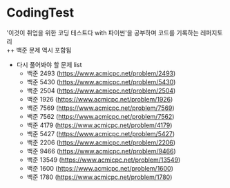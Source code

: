 # CodingTest

'이것이 취업을 위한 코딩 테스트다 with 파이썬'을 공부하며 코드를 기록하는 레퍼지토리 <br>
++ 백준 문제 역시 포함됨

- 다시 풀어봐야 할 문제 list
  - 백준 2493 (https://www.acmicpc.net/problem/2493)
  - 백준 5430 (https://www.acmicpc.net/problem/5430)
  - 백준 2504 (https://www.acmicpc.net/problem/2504)
  - 백준 1926 (https://www.acmicpc.net/problem/1926)
  - 백준 7569 (https://www.acmicpc.net/problem/7569)
  - 백준 7562 (https://www.acmicpc.net/problem/7562)
  - 백준 4179 (https://www.acmicpc.net/problem/4179)
  - 백준 5427 (https://www.acmicpc.net/problem/5427)
  - 백준 2206 (https://www.acmicpc.net/problem/2206)
  - 백준 9466 (https://www.acmicpc.net/problem/9466)
  - 백준 13549 (https://www.acmicpc.net/problem/13549)
  - 백준 1600 (https://www.acmicpc.net/problem/1600)
  - 백준 1780 (https://www.acmicpc.net/problem/1780)
